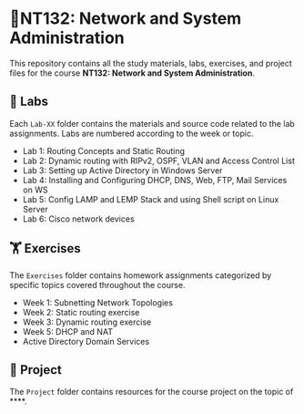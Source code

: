 # 📘NT132: Network and System Administration
This repository contains all the study materials, labs, exercises, and project files for the course **NT132: Network and System Administration**.

## 🧪 Labs

Each `Lab-XX` folder contains the materials and source code related to the lab assignments. Labs are numbered according to the week or topic.
- Lab 1: Routing Concepts and Static Routing
- Lab 2: Dynamic routing with RIPv2, OSPF, VLAN and Access Control List
- Lab 3: Setting up Active Directory in Windows Server
- Lab 4: Installing and Configuring DHCP, DNS, Web, FTP, Mail Services on WS
- Lab 5: Config LAMP and LEMP Stack and using Shell script on Linux Server
- Lab 6: Cisco network devices

## 🏋️ Exercises

The `Exercises` folder contains homework assignments categorized by specific topics covered throughout the course.
- Week 1: Subnetting Network Topologies
- Week 2: Static routing exercise
- Week 3: Dynamic routing exercise
- Week 5: DHCP and NAT
- Active Directory Domain Services 

## 🚀 Project

The `Project` folder contains resources for the course project on the topic of ****.

